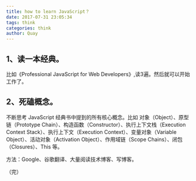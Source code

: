 ```yaml
---
title: how to learn JavaScript？
date: 2017-07-31 23:05:34
tags: think
categories: think
author: Quay
---
```

## 1、读一本经典。

比如《Professional JavaScript for Web Developers》,读3遍。然后就可以开始工作了。

## 2、死磕概念。

不断思考 JavaScript 经典书中提到的所有核心概念。比如 对象（Object）、原型链（Prototype Chain）、构造函数（Constructor）、执行上下文栈（Execution Context Stack）、执行上下文（Execution Context）、变量对象（Variable Object）、活动对象（Activation Object）、作用域链（Scope Chains）、闭包（Closures）、This 等。

方法：Google、谷歌翻译、大量阅读技术博客、写博客。

（完）
